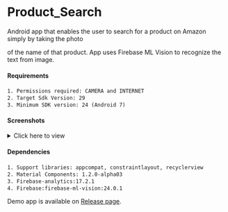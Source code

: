 # Product_Search

Android app that enables the user to search for a product on Amazon simply by taking the photo

of the name of that product. App uses Firebase ML Vision to recognize the text from image.

#### Requirements

    1. Permissions required: CAMERA and INTERNET
    2. Target Sdk Version: 29
    3. Minimum SDK version: 24 (Android 7)
    
#### Screenshots
<details><summary>Click here to view</summary>
<p align="center">
    <img width="100%" src="https://github.com/VaibhavDN/Product_Search/blob/master/assets/mockup.png">
</p>
</details>

#### Dependencies

    1. Support libraries: appcompat, constraintlayout, recyclerview
    2. Material Components: 1.2.0-alpha03
    3. Firebase-analytics:17.2.1
    4. Firebase:firebase-ml-vision:24.0.1
    
Demo app is available on <a href="https://github.com/VaibhavDN/Product_Search/releases">Release page</a>.
